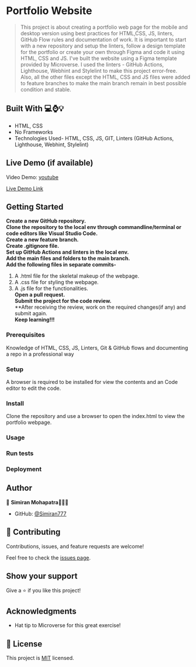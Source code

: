 # Portfolio Website


> This project is about creating a portfolio web page for the mobile and desktop version using best practices for HTML,CSS, JS, linters, GitHub Flow rules and documentation of work. It is important to start with a new repository and setup the linters, follow a design template for the portfolio or create your own through Figma and code it using HTML, CSS and JS. I've built the website using a Figma template provided by Microverse.
       I used the linters - GitHub Actions, Lighthouse, Webhint and Stylelint to make this project error-free. Also, all the other files except the HTML, CSS and JS files were added to feature branches to make the main branch remain in best possible condition and stable.
   
## Built With 💻⌚️💡

- HTML, CSS
- No Frameworks
- Technologies Used- HTML, CSS, JS, GIT, Linters (GitHub Actions, Lighthouse, Webhint, Stylelint)


## Live Demo (if available)
Video Demo: [youtube](https://youtu.be/cSZv23RFGtQ)

[Live Demo Link](https://simiran777.github.io/Portfolio-Website-Project/)

## Getting Started
**Create a new GitHub repository.**<br>
**Clone the repository to the local env through commandline/terminal or code editors like Visual Studio Code.**<br>
**Create a new feature branch.**<br>
**Create .gitignore file.**<br>
**Set up GitHub Actions and linters in the local env.**<br>
**Add the main files and folders to the main branch.**<br>
**Add the following files in separate commits-**<br>
  1. A .html file for the skeletal makeup of the webpage.<br>
  2. A .css file for styling the webpage.<br>
  3. A .js file for the functionalities.<br>
**Open a pull request.**<br>
**Submit the project for the code review.**<br>
**After receiving the review, work on the required changes(if any) and submit again.<br>
**Keep learning!!!**

### Prerequisites
Knowledge of HTML, CSS, JS, Linters, Git & GitHub flows and documenting a repo in a professional way

### Setup
A browser is required to be installed for view the contents and an Code editor to edit the code.

### Install
Clone the repository and use a browser to open the index.html to view the portfolio webpage.

### Usage

### Run tests

### Deployment

## Author

👤 **Simiran Mohapatra**👩🏻‍💼

- GitHub: [@Simiran777](https://github.com/Simiran777)


## 🤝 Contributing

Contributions, issues, and feature requests are welcome!

Feel free to check the [issues page](../../issues/).


## Show your support

Give a ⭐️ if you like this project!

## Acknowledgments

- Hat tip to Microverse for this great exercise!

## 📝 License

This project is [MIT](./MIT.md) licensed.
